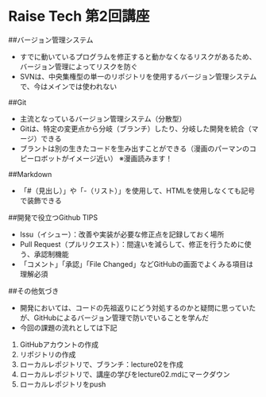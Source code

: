 # Raise Tech 第2回講座

##バージョン管理システム
- すでに動いているプログラムを修正すると動かなくなるリスクがあるため、バージョン管理によってリスクを防ぐ
- SVNは、中央集権型の単一のリポジトリを使用するバージョン管理システムで、今はメインでは使われない

##Git
- 主流となっているバージョン管理システム（分散型）
- Gitは、特定の変更点から分岐（ブランチ）したり、分岐した開発を統合（マージ）できる
- ブラントは別の生きたコードを生み出すことができる（漫画のパーマンのコピーロボットがイメージ近い）
※漫画読みます！

##Markdown
- 「#（見出し）」や「-（リスト）」を使用して、HTMLを使用しなくても記号で装飾できる

##開発で役立つGithub TIPS
- Issu（イシュー）：改善や実装が必要な修正点を記録しておく場所
- Pull Request（プルリクエスト）：間違いを減らして、修正を行うために使う、承認制機能
- 「コメント」「承認」「File Changed」などGitHubの画面でよくみる項目は理解必須


##その他気づき
- 開発においては、コードの先祖返りにどう対処するのかと疑問に思っていたが、GitHubによるバージョン管理で防いでいることを学んだ
- 今回の課題の流れとしては下記
1. GitHubアカウントの作成
2. リポジトリの作成
3. ローカルレポジトリで、ブランチ：lecture02を作成
4. ローカルレポジトリで、講座の学びをlecture02.mdにマークダウン
5. ローカルレポジトリをpush
